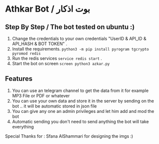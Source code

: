 # Athkar Bot / بوت اذكار

## Step By Step / The bot tested on ubuntu :)

1. Change the credentials to your own credentials "UserID & API_ID & API_HASH & BOT TOKEN" .
2. Install the requirements. `python3 -m pip install pyrogram tgcrypto pyromod redis`
3. Run the redis services `service redis start` .
4. Start the bot on screen `screen python3 azkar.py`

## Features
1. You can use an telegram channel to get the data from it for example MP3 File or PDF or whatever
2. You can use your own data and store it in the server by sending on the bot .. it will be automatic stored in json file 
3. You can give any one an admin privileges and let him add and mod the bot 
4. Automatic sending you don't need to send anything the bot will take everything

Special Thanks for : Sfana AlShammari 
for designing the imgs :)
